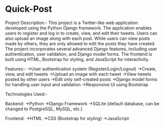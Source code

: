 # Quick-Post

Project Description:-
This project is a Twitter-like web application developed using the Python Django framework. The application enables users to register and log in to create, view, and edit their tweets. Users can also upload an image along with each post. While users can view posts made by others, they are only allowed to edit the posts they have created. The project incorporates several advanced Django features, including user authentication, user validation, and Django model forms. The frontend is built using HTML, Bootstrap for styling, and JavaScript for interactivity.

Features:-
->User authentication system (Register/Login/Logout)
->Create, view, and edit tweets
->Upload an image with each tweet
->View tweets posted by other users
->Edit only self-created posts
->Django model forms for handling user input and validation
->Responsive UI using Bootstrap

Technologies Used:-

Backend:
->Python
->Django Framework
->SQLite (default database, can be changed to PostgreSQL, MySQL, etc.)

Frontend:
->HTML
->CSS (Bootstrap for styling)
->JavaScript

